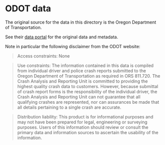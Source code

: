 # ODOT data

The original source for the data in this directory is the Oregon Department of Transportation.

See their [data portal](https://www.oregon.gov/odot/Data/Pages/GIS-Data.aspx) for the original data and metadata.

Note in particular the following disclaimer from the ODOT website:

> Access constraints: None

> Use constraints: The information contained in this data is compiled from individual driver and police crash reports submitted to the Oregon Department of Transportation as required in ORS 811.720. The Crash Analysis and Reporting Unit is committed to providing the highest quality crash data to customers. However, because submittal of crash report forms is the responsibility of the individual driver, the Crash Analysis and Reporting Unit can not guarantee that all qualifying crashes are represented, nor can assurances be made that all details pertaining to a single crash are accurate.

> Distribution liability: This product is for informational purposes and may not have been prepared for legal, engineering or surveying purposes. Users of this information should review or consult the primary data and information sources to ascertain the usability of the information.
